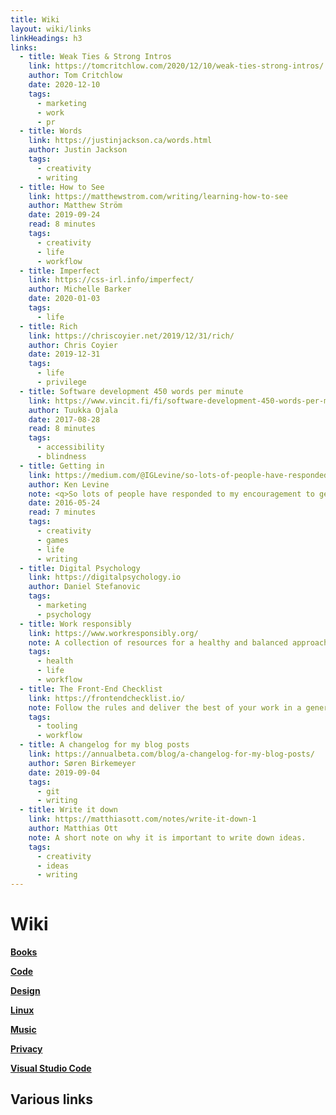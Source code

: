 ```yaml
---
title: Wiki
layout: wiki/links
linkHeadings: h3
links:
  - title: Weak Ties & Strong Intros
    link: https://tomcritchlow.com/2020/12/10/weak-ties-strong-intros/
    author: Tom Critchlow
    date: 2020-12-10
    tags:
      - marketing
      - work
      - pr
  - title: Words
    link: https://justinjackson.ca/words.html
    author: Justin Jackson
    tags:
      - creativity
      - writing
  - title: How to See
    link: https://matthewstrom.com/writing/learning-how-to-see
    author: Matthew Ström
    date: 2019-09-24
    read: 8 minutes
    tags:
      - creativity
      - life
      - workflow
  - title: Imperfect
    link: https://css-irl.info/imperfect/
    author: Michelle Barker
    date: 2020-01-03
    tags:
      - life
  - title: Rich
    link: https://chriscoyier.net/2019/12/31/rich/
    author: Chris Coyier
    date: 2019-12-31
    tags:
      - life
      - privilege
  - title: Software development 450 words per minute
    link: https://www.vincit.fi/fi/software-development-450-words-per-minute/
    author: Tuukka Ojala
    date: 2017-08-28
    read: 8 minutes
    tags:
      - accessibility
      - blindness
  - title: Getting in
    link: https://medium.com/@IGLevine/so-lots-of-people-have-responded-to-my-encouragement-to-get-into-the-industry-asking-how-do-i-get-e2d0cd738733#.kyqgwwfsa
    author: Ken Levine
    note: <q>So lots of people have responded to my encouragement to get into the industry, asking, how do I get in?</q> <cite>– Ken Levine</cite>
    date: 2016-05-24
    read: 7 minutes
    tags:
      - creativity
      - games
      - life
      - writing
  - title: Digital Psychology
    link: https://digitalpsychology.io
    author: Daniel Stefanovic
    tags:
      - marketing
      - psychology
  - title: Work responsibly
    link: https://www.workresponsibly.org/
    note: A collection of resources for a healthy and balanced approach to work.
    tags:
      - health
      - life
      - workflow
  - title: The Front-End Checklist
    link: https://frontendchecklist.io/
    note: Follow the rules and deliver the best of your work in a generated report.
    tags:
      - tooling
      - workflow
  - title: A changelog for my blog posts
    link: https://annualbeta.com/blog/a-changelog-for-my-blog-posts/
    author: Søren Birkemeyer
    date: 2019-09-04
    tags:
      - git
      - writing
  - title: Write it down
    link: https://matthiasott.com/notes/write-it-down-1
    author: Matthias Ott
    note: A short note on why it is important to write down ideas.
    tags:
      - creativity
      - ideas
      - writing
---
```


# Wiki

**[Books](/wiki/books)**

**[Code](/wiki/code)**

**[Design](/wiki/design)**

**[Linux](/wiki/linux)**

**[Music](/wiki/music)**

**[Privacy](/wiki/privacy)**

**[Visual Studio Code](/wiki/vscode)**

## Various links
